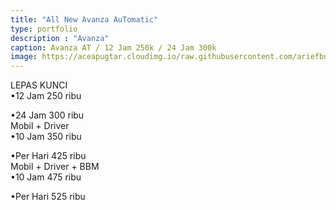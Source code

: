 ```yaml
---
title: "All New Avanza AuTomatic"
type: portfolio
description : "Avanza"
caption: Avanza AT / 12 Jam 250k / 24 Jam 300k
image: https://aceapugtar.cloudimg.io/raw.githubusercontent.com/ariefbuddies/bening-out/master/uploads/m1.webp?w=600&h=500&func=cover
---
```

LEPAS KUNCI
<br>
•12 Jam 250 ribu<br>

•24 Jam 300 ribu<br>
Mobil + Driver
<br>
•10 Jam 350 ribu<br>

•Per Hari 425 ribu<br>
Mobil + Driver + BBM
<br>
•10 Jam 475 ribu<br>

•Per Hari 525 ribu
